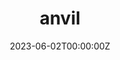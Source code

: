 ---
title: "anvil"
date: 2023-06-02T00:00:00Z
draft: false
repository: github.com/zntrio/anvil
godoc: pkg.go.dev/zntr.io/anvil
tags: [package]
---